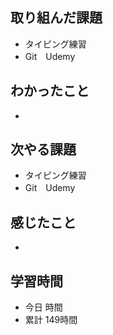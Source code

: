 ## 取り組んだ課題
- タイピング練習
- Git　Udemy
## わかったこと
- 
## 次やる課題
- タイピング練習
- Git　Udemy
## 感じたこと
- 
## 学習時間
- 今日 時間
- 累計 149時間
